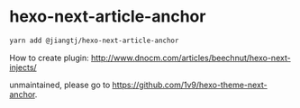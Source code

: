 # hexo-next-article-anchor

```bash
yarn add @jiangtj/hexo-next-article-anchor
```

How to create plugin: http://www.dnocm.com/articles/beechnut/hexo-next-injects/

unmaintained, please go to https://github.com/1v9/hexo-theme-next-anchor.
